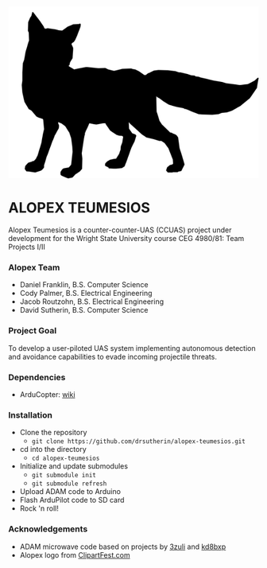 ![Alopex logo](AlopexLogo.png "Alopex Logo")
# ALOPEX TEUMESIOS

Alopex Teumesios is a counter-counter-UAS (CCUAS) project under development for the Wright State University course CEG 4980/81: Team Projects I/II

### Alopex Team
* Daniel Franklin, B.S. Computer Science
* Cody Palmer, B.S. Electrical Engineering
* Jacob Routzohn, B.S. Electrical Engineering
* David Sutherin, B.S. Computer Science

### Project Goal
To develop a user-piloted UAS system implementing autonomous detection and avoidance capabilities to evade incoming projectile threats.

### Dependencies
* ArduCopter: [wiki](http://ardupilot.org/copter/docs/introduction.html)

### Installation
* Clone the repository
  * `git clone https://github.com/drsutherin/alopex-teumesios.git`
* cd into the directory
  * `cd alopex-teumesios`
* Initialize and update submodules
  * `git submodule init`
  * `git submodule refresh`
* Upload ADAM code to Arduino
* Flash ArduPilot code to SD card
* Rock 'n roll!

### Acknowledgements
* ADAM microwave code based on projects by [3zuli](https://github.com/3zuli/HB100_test) and [kd8bxp](https://www.gitbook.com/book/kd8bxp/arduino-project-doppler-radar-speed-detection-usi/details)
* Alopex logo from [ClipartFest.com](https://clipartfest.com/download/b4f90b1738b49e5a93beff7a8e6bf46830dc337b.html)
